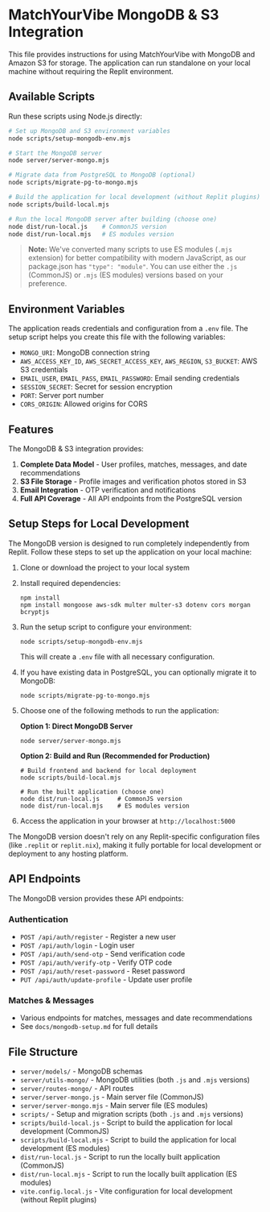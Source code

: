 # MatchYourVibe MongoDB & S3 Integration

This file provides instructions for using MatchYourVibe with MongoDB and Amazon S3 for storage. The application can run standalone on your local machine without requiring the Replit environment.

## Available Scripts

Run these scripts using Node.js directly:

```bash
# Set up MongoDB and S3 environment variables
node scripts/setup-mongodb-env.mjs

# Start the MongoDB server
node server/server-mongo.mjs

# Migrate data from PostgreSQL to MongoDB (optional)
node scripts/migrate-pg-to-mongo.mjs

# Build the application for local development (without Replit plugins)
node scripts/build-local.mjs

# Run the local MongoDB server after building (choose one)
node dist/run-local.js    # CommonJS version
node dist/run-local.mjs   # ES modules version
```

> **Note:** We've converted many scripts to use ES modules (`.mjs` extension) for better compatibility with modern JavaScript, as our package.json has `"type": "module"`. You can use either the `.js` (CommonJS) or `.mjs` (ES modules) versions based on your preference.

## Environment Variables

The application reads credentials and configuration from a `.env` file. The setup script helps you create this file with the following variables:

- `MONGO_URI`: MongoDB connection string
- `AWS_ACCESS_KEY_ID`, `AWS_SECRET_ACCESS_KEY`, `AWS_REGION`, `S3_BUCKET`: AWS S3 credentials
- `EMAIL_USER`, `EMAIL_PASS`, `EMAIL_PASSWORD`: Email sending credentials
- `SESSION_SECRET`: Secret for session encryption
- `PORT`: Server port number
- `CORS_ORIGIN`: Allowed origins for CORS

## Features

The MongoDB & S3 integration provides:

1. **Complete Data Model** - User profiles, matches, messages, and date recommendations
2. **S3 File Storage** - Profile images and verification photos stored in S3
3. **Email Integration** - OTP verification and notifications
4. **Full API Coverage** - All API endpoints from the PostgreSQL version

## Setup Steps for Local Development

The MongoDB version is designed to run completely independently from Replit. Follow these steps to set up the application on your local machine:

1. Clone or download the project to your local system

2. Install required dependencies:
   ```
   npm install
   npm install mongoose aws-sdk multer multer-s3 dotenv cors morgan bcryptjs
   ```

3. Run the setup script to configure your environment:
   ```
   node scripts/setup-mongodb-env.mjs
   ```
   This will create a `.env` file with all necessary configuration.

4. If you have existing data in PostgreSQL, you can optionally migrate it to MongoDB:
   ```
   node scripts/migrate-pg-to-mongo.mjs
   ```

5. Choose one of the following methods to run the application:

   **Option 1: Direct MongoDB Server**
   ```
   node server/server-mongo.mjs
   ```

   **Option 2: Build and Run (Recommended for Production)**
   ```
   # Build frontend and backend for local deployment
   node scripts/build-local.mjs
   
   # Run the built application (choose one)
   node dist/run-local.js     # CommonJS version
   node dist/run-local.mjs    # ES modules version
   ```

6. Access the application in your browser at `http://localhost:5000`

The MongoDB version doesn't rely on any Replit-specific configuration files (like `.replit` or `replit.nix`), making it fully portable for local development or deployment to any hosting platform.

## API Endpoints

The MongoDB version provides these API endpoints:

### Authentication
- `POST /api/auth/register` - Register a new user
- `POST /api/auth/login` - Login user
- `POST /api/auth/send-otp` - Send verification code
- `POST /api/auth/verify-otp` - Verify OTP code
- `POST /api/auth/reset-password` - Reset password
- `PUT /api/auth/update-profile` - Update user profile

### Matches & Messages
- Various endpoints for matches, messages and date recommendations
- See `docs/mongodb-setup.md` for full details

## File Structure

- `server/models/` - MongoDB schemas
- `server/utils-mongo/` - MongoDB utilities (both `.js` and `.mjs` versions)
- `server/routes-mongo/` - API routes
- `server/server-mongo.js` - Main server file (CommonJS)
- `server/server-mongo.mjs` - Main server file (ES modules)
- `scripts/` - Setup and migration scripts (both `.js` and `.mjs` versions)
- `scripts/build-local.js` - Script to build the application for local development (CommonJS)
- `scripts/build-local.mjs` - Script to build the application for local development (ES modules)
- `dist/run-local.js` - Script to run the locally built application (CommonJS)
- `dist/run-local.mjs` - Script to run the locally built application (ES modules)
- `vite.config.local.js` - Vite configuration for local development (without Replit plugins)